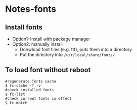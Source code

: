 # Notes-fonts  
## Install fonts  
- Option1: Install with package manager  
- Option2: manually install  
  - Donwload font files (e.g. ttf), puts them into a directory  
  - Put the directory into `/usr/local/share/fonts/`  
## To load font without reboot  
```
#regenerate fonts cache
$ fc-cache -f -v
#check installed fonts
$ fc-list
#check current fonts in effect
$ fc-match
```
